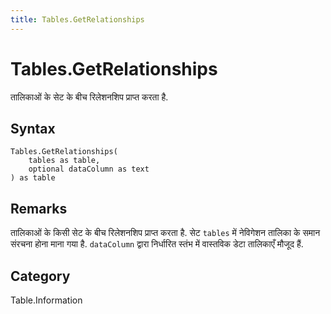 ```yaml
---
title: Tables.GetRelationships
---
```


# Tables.GetRelationships


तालिकाओं के सेट के बीच रिलेशनशिप प्राप्त करता है.


## Syntax

```powerquery
Tables.GetRelationships(
    tables as table,
    optional dataColumn as text
) as table
```


## Remarks

तालिकाओं के किसी सेट के बीच रिलेशनशिप प्राप्त करता है. सेट <code>tables</code> में नेविगेशन तालिका के समान संरचना होना माना गया है. <code>dataColumn</code> द्वारा निर्धारित स्तंभ में वास्तविक डेटा तालिकाएँ मौजूद हैं.



## Category
Table.Information
